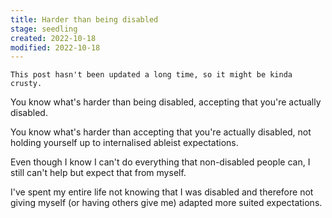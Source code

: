 ```yaml
---
title: Harder than being disabled
stage: seedling
created: 2022-10-18
modified: 2022-10-18
---
```


~~~ callout **Heads up this is an old post**
This post hasn't been updated a long time, so it might be kinda crusty.
~~~

You know what's harder than being disabled, accepting that you're actually disabled.

You know what's harder than accepting that you're actually disabled, not holding yourself up to internalised ableist expectations.

Even though I know I can't do everything that non-disabled people can, I still can't help but expect that from myself.

I've spent my entire life not knowing that I was disabled and therefore not giving myself (or having others give me) adapted more suited expectations.
